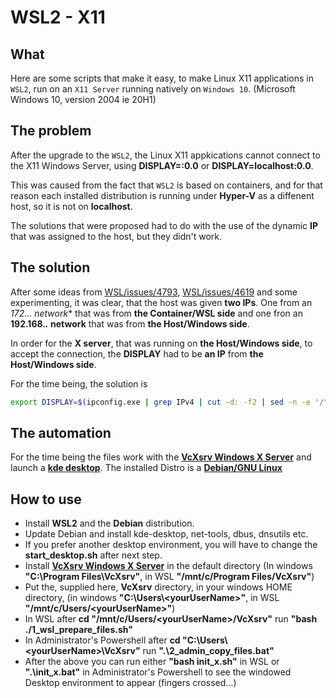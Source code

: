 # WSL2 - X11
## What
Here are some scripts that make it easy, to make Linux X11 applications in `WSL2`, run on an `X11 Server` running natively on `Windows 10`. (Microsoft Windows 10, version 2004 ie 20H1)

## The problem
After the upgrade to the `WSL2`, the Linux X11 appkications cannot connect to the X11 Windows Server, using
**DISPLAY=:0.0** or **DISPLAY=localhost:0.0**.

This was caused from the fact that `WSL2` is based on containers, and for that reason each installed distribution is running under **Hyper-V** as a diffenent host, so it is not on **localhost**.

The solutions that were proposed had to do with the use of the dynamic **IP** that was assigned to the host, but they didn't work.

## The solution
After some ideas from [WSL/issues/4793](https://github.com/microsoft/WSL/issues/4793#issuecomment-577232999), [WSL/issues/4619](https://github.com/microsoft/WSL/issues/4619) and some experimenting, it was clear,
that the host was given **two IPs**.
One from an **172.*.*.* network** that was from **the Container/WSL side** and
one fron an **192.168.*.* network** that was from **the Host/Windows side**.

In order for the **X server**, that was running on **the Host/Windows side**, to accept the connection,
the **DISPLAY** had to be **an IP** from **the Host/Windows side**.

For the time being, the solution is 
```bash
export DISPLAY=$(ipconfig.exe | grep IPv4 | cut -d: -f2 | sed -n -e '/^ 172/d' -e 's/ \([0-9\.]*\).*/\1:0.0/p')
```

## The automation
For the time being the files work with the **[VcXsrv Windows X Server](https://sourceforge.net/projects/vcxsrv/)**
and launch a **[kde desktop](https://kde.org/)**. The installed Distro is a **[Debian/GNU Linux](https://www.debian.org/)**

## How to use
+ Install **WSL2** and the **Debian** distribution. 
+ Update Debian and install kde-desktop, net-tools, dbus, dnsutils etc.
+ If you prefer another desktop environment, you will have to change the **start_desktop.sh** after next step.
+ Install **[VcXsrv Windows X Server](https://sourceforge.net/projects/vcxsrv/)** in the default directory (In windows **"C:\Program Files\VcXsrv"**, in WSL **"/mnt/c/Program Files/VcXsrv"**)
+ Put the, supplied here, **VcXsrv** directory, in your windows HOME directory, (in windows **"C:\Users\\&lt;yourUserName>"**, in WSL **"/mnt/c/Users/&lt;yourUserName>"**)
+ In WSL after **cd "/mnt/c/Users/&lt;yourUserName>/VcXsrv"** run **"bash ./1_wsl_prepare_files.sh"**
+ In Administrator's Powershell after **cd "C:\Users\\&lt;yourUserName>\VcXsrv"** run **".\2_admin_copy_files.bat"**
+ After the above you can run either **"bash init_x.sh"** in WSL or **".\init_x.bat"** in Administrator's Powershell to see the windowed Desktop environment to appear (fingers crossed...)
